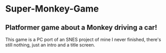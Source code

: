 # Super-Monkey-Game
Platformer game about a Monkey driving a car!
------------------------------------------------

This game is a PC port of an SNES project of mine I never finished, there's still nothing, just an intro and a title screen.
